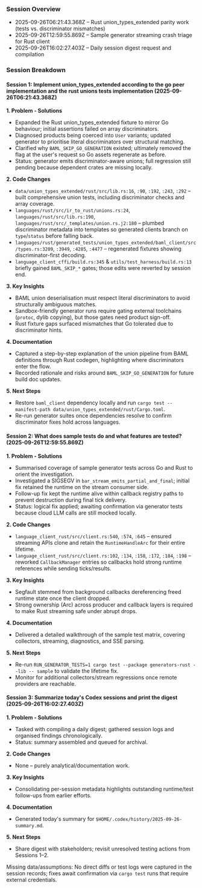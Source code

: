### Session Overview
- 2025-09-26T06:21:43.368Z – Rust union_types_extended parity work (tests vs. discriminator mismatches)
- 2025-09-26T12:59:55.869Z – Sample generator streaming crash triage for Rust client
- 2025-09-26T16:02:27.403Z – Daily session digest request and compilation

### Session Breakdown

#### Session 1: Implement union_types_extended according to the go peer implementation and the rust unions tests implementation (2025-09-26T06:21:43.368Z)

**1. Problem - Solutions**
- Expanded the Rust union_types_extended fixture to mirror Go behaviour; initial assertions failed on array discriminators.
- Diagnosed products being coerced into `User` variants; updated generator to prioritise literal discriminators over structural matching.
- Clarified why `BAML_SKIP_GO_GENERATION` existed; ultimately removed the flag at the user's request so Go assets regenerate as before.
- Status: generator emits discriminator-aware unions; full regression still pending because dependent crates are missing locally.

**2. Code Changes**
- `data/union_types_extended/rust/src/lib.rs:16`, `:90`, `:192`, `:243`, `:292` – built comprehensive union tests, including discriminator checks and array coverage.
- `languages/rust/src/ir_to_rust/unions.rs:24`, `languages/rust/src/lib.rs:190`, `languages/rust/src/_templates/union.rs.j2:180` – plumbed discriminator metadata into templates so generated clients branch on `type`/`status` before falling back.
- `languages/rust/generated_tests/union_types_extended/baml_client/src/types.rs:3209`, `:3949`, `:4285`, `:4477` – regenerated fixtures showing discriminator-first decoding.
- `language_client_cffi/build.rs:345` & `utils/test_harness/build.rs:13` briefly gained `BAML_SKIP_*` gates; those edits were reverted by session end.

**3. Key Insights**
- BAML union deserialisation must respect literal discriminators to avoid structurally ambiguous matches.
- Sandbox-friendly generator runs require gating external toolchains (`protoc`, dylib copying), but those gates need product sign-off.
- Rust fixture gaps surfaced mismatches that Go tolerated due to discriminator hints.

**4. Documentation**
- Captured a step-by-step explanation of the union pipeline from BAML definitions through Rust codegen, highlighting where discriminators enter the flow.
- Recorded rationale and risks around `BAML_SKIP_GO_GENERATION` for future build doc updates.

**5. Next Steps**
- Restore `baml_client` dependency locally and run `cargo test --manifest-path data/union_types_extended/rust/Cargo.toml`.
- Re-run generator suites once dependencies resolve to confirm discriminator fixes hold across languages.

#### Session 2: What does sample tests do and what features are tested? (2025-09-26T12:59:55.869Z)

**1. Problem - Solutions**
- Summarised coverage of sample generator tests across Go and Rust to orient the investigation.
- Investigated a SIGSEGV in `bar_stream_emits_partial_and_final`; initial fix retained the runtime on the stream consumer side.
- Follow-up fix kept the runtime alive within callback registry paths to prevent destruction during final tick delivery.
- Status: logical fix applied; awaiting confirmation via generator tests because cloud LLM calls are still mocked locally.

**2. Code Changes**
- `language_client_rust/src/client.rs:540`, `:574`, `:645` – ensured streaming APIs clone and retain the `RuntimeHandleArc` for their entire lifetime.
- `language_client_rust/src/client.rs:102`, `:134`, `:158`, `:172`, `:184`, `:198` – reworked `CallbackManager` entries so callbacks hold strong runtime references while sending ticks/results.

**3. Key Insights**
- Segfault stemmed from background callbacks dereferencing freed runtime state once the client dropped.
- Strong ownership (Arc) across producer and callback layers is required to make Rust streaming safe under abrupt drops.

**4. Documentation**
- Delivered a detailed walkthrough of the sample test matrix, covering collectors, streaming, diagnostics, and SSE parsing.

**5. Next Steps**
- Re-run `RUN_GENERATOR_TESTS=1 cargo test --package generators-rust --lib -- sample` to validate the lifetime fix.
- Monitor for additional collectors/stream regressions once remote providers are reachable.

#### Session 3: Summarize today's Codex sessions and print the digest (2025-09-26T16:02:27.403Z)

**1. Problem - Solutions**
- Tasked with compiling a daily digest; gathered session logs and organised findings chronologically.
- Status: summary assembled and queued for archival.

**2. Code Changes**
- None – purely analytical/documentation work.

**3. Key Insights**
- Consolidating per-session metadata highlights outstanding runtime/test follow-ups from earlier efforts.

**4. Documentation**
- Generated today's summary for `$HOME/.codex/history/2025-09-26-summary.md`.

**5. Next Steps**
- Share digest with stakeholders; revisit unresolved testing actions from Sessions 1–2.

Missing data/assumptions: No direct diffs or test logs were captured in the session records; fixes await confirmation via `cargo test` runs that require external credentials.
